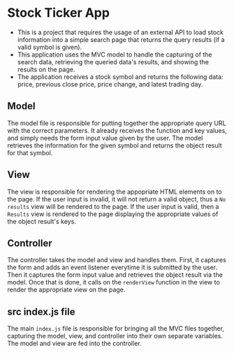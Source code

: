# Stock Ticker App
- This is a project that requires the usage of an external API to load stock information into a simple search page that returns the query results (if a valid symbol is given).
- This application  uses the MVC model to handle the capturing of the search data, retrieving the queried data's results, and showing the results on the page.
- The application receives a stock symbol and returns the following data: price, previous close price, price change, and latest trading day.

## Model
The model file is responsible for putting together the appropriate query URL with the correct parameters. It already receives the function and key values, and simply needs the form input value given by the user. The model retrieves the information for the given symbol and returns the object result for that symbol.

## View
The view is responsible for rendering the appopriate HTML elements on to the page. If the user input is invalid, it will not return a valid object, thus a `No results` view will be rendered to the page. If the user input is valid, then a `Results` view is rendered to the page displaying the appropriate values of the object result's keys.

## Controller
The controller takes the model and view and handles them. First, it captures the form and adds an event listener everytime it is submitted by the user. Then it captures the form input value and retrieves the object result via the model. Once that is done, it calls on the `renderView` function in the view to render the appropriate view on the page.

## src index.js file
The main `index.js` file is responsible for bringing all the MVC files together, capturing the model, view, and controller into their own separate variables. The model and view are fed into the controller.
